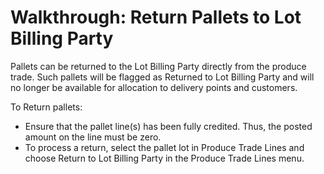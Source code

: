 # Walkthrough: Return Pallets to Lot Billing Party

Pallets can be returned to the Lot Billing Party directly from the produce trade. Such pallets will be flagged as Returned to Lot Billing Party and will no longer be available for allocation to delivery points and customers.

  


To Return pallets: 

* Ensure that the pallet line(s) has been fully credited. Thus, the posted amount on the line must be zero.
* To process a return, select the pallet lot in Produce Trade Lines and choose Return to Lot Billing Party in the Produce Trade Lines menu.
